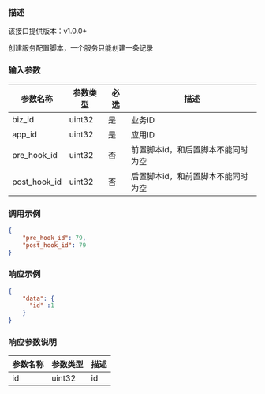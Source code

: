 ### 描述

该接口提供版本：v1.0.0+

创建服务配置脚本，一个服务只能创建一条记录

### 输入参数

| 参数名称     | 参数类型 | 必选 | 描述                               |
| ------------ | -------- | ---- | ---------------------------------- |
| biz_id       | uint32   | 是   | 业务ID                             |
| app_id       | uint32   | 是   | 应用ID                             |
| pre_hook_id  | uint32   | 否   | 前置脚本id，和后置脚本不能同时为空 |
| post_hook_id | uint32   | 否   | 后置脚本id，和前置脚本不能同时为空 |

### 调用示例

```json
{
    "pre_hook_id": 79,
    "post_hook_id": 79
}
```

### 响应示例

```json
{
    "data": {
      "id" :1 
    }
}
```

### 响应参数说明

| 参数名称 | 参数类型 | 描述 |
| -------- | -------- | ---- |
| id       | uint32   | id   |